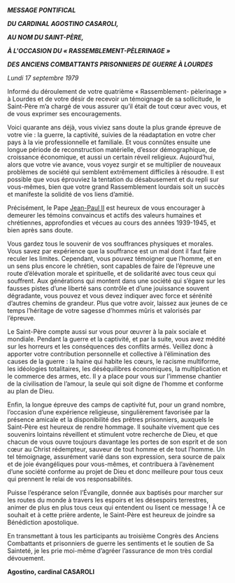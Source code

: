 ***MESSAGE PONTIFICAL***

***DU CARDINAL AGOSTINO CASAROLI,***

***AU NOM DU SAINT-PÈRE,***

***À L'OCCASION DU « RASSEMBLEMENT-PÈLERINAGE »***

***DES ANCIENS COMBATTANTS PRISONNIERS DE GUERRE À LOURDES***

*Lundi 17 septembre 1979*

Informé du déroulement de votre quatrième « Rassemblement- pèlerinage » à Lourdes et de votre désir de recevoir un témoignage de sa sollicitude, le Saint-Père m’a chargé de vous assurer qu’il était de tout cœur avec vous, et de vous exprimer ses encouragements.

Voici quarante ans déjà, vous viviez sans doute la plus grande épreuve de votre vie : la guerre, la captivité, suivies de la réadaptation en votre cher pays à la vie professionnelle et familiale. Et vous connûtes ensuite une longue période de reconstruction matérielle, d’essor démographique, de croissance économique, et aussi un certain réveil religieux. Aujourd’hui, alors que votre vie avance, vous voyez surgir et se multiplier de nouveaux problèmes de société qui semblent extrêmement difficiles à résoudre. Il est possible que vous éprouviez la tentation du désabusement et du repli sur vous-mêmes, bien que votre grand Rassemblement lourdais soit un succès et manifeste la solidité de vos liens d’amitié.

Précisément, le Pape [Jean-Paul II](http://www.vatican.va/holy_father/john_paul_ii/index_fr.htm) est heureux de vous encourager à demeurer les témoins convaincus et actifs des valeurs humaines et chrétiennes, approfondies et vécues au cours des années 1939-1945, et bien après sans doute.

Vous gardez tous le souvenir de vos souffrances physiques et morales. Vous savez par expérience que la souffrance est un mal dont il faut faire reculer les limites. Cependant, vous pouvez témoigner que l’homme, et en un sens plus encore le chrétien, sont capables de faire de l’épreuve une route d’élévation morale et spirituelle, et de solidarité avec tous ceux qui souffrent. Aux générations qui montent dans une société qui s’égare sur les fausses pistes d’une liberté sans contrôle et d’une jouissance souvent dégradante, vous pouvez et vous devez indiquer avec force et sérénité d’autres chemins de grandeur. Plus que votre avoir, laissez aux jeunes de ce temps l’héritage de votre sagesse d’hommes mûris et valorisés par l’épreuve.

Le Saint-Père compte aussi sur vous pour œuvrer à la paix sociale et mondiale. Pendant la guerre et la captivité, et par la suite, vous avez médité sur les horreurs et les conséquences des conflits armés. Veillez donc à apporter votre contribution personnelle et collective à l’élimination des causes de la guerre : la haine qui habite les cœurs, le racisme multiforme, les idéologies totalitaires, les déséquilibres économiques, la multiplication et le commerce des armes, etc. Il y a place pour vous sur l’immense chantier de la civilisation de l’amour, la seule qui soit digne de l’homme et conforme au plan de Dieu.

Enfin, la longue épreuve des camps de captivité fut, pour un grand nombre, l’occasion d’une expérience religieuse, singulièrement favorisée par la présence amicale et la disponibilité des prêtres prisonniers, auxquels le Saint-Père est heureux de rendre hommage. Il souhaite vivement que ces souvenirs lointains réveillent et stimulent votre recherche de Dieu, et que chacun de vous ouvre toujours davantage les portes de son esprit et de son cœur au Christ rédempteur, sauveur de tout homme et de tout l’homme. Un tel témoignage, assurément varié dans son expression, sera source de paix et de joie évangéliques pour vous-mêmes, et contribuera à l’avènement d’une société conforme au projet de Dieu et donc meilleure pour tous ceux qui prennent le relai de vos responsabilités.

Puisse l’espérance selon l’Évangile, donnée aux baptisés pour marcher sur les routes du monde à travers les espoirs et les désespoirs terrestres, animer de plus en plus tous ceux qui entendent ou lisent ce message ! À ce souhait et à cette prière ardente, le Saint-Père est heureux de joindre sa Bénédiction apostolique.

En transmettant à tous les participants au troisième Congrès des Anciens Combattants et prisonniers de guerre les sentiments et le soutien de Sa Sainteté, je les prie moi-même d’agréer l’assurance de mon très cordial dévouement.

**Agostino, cardinal CASAROLI**
